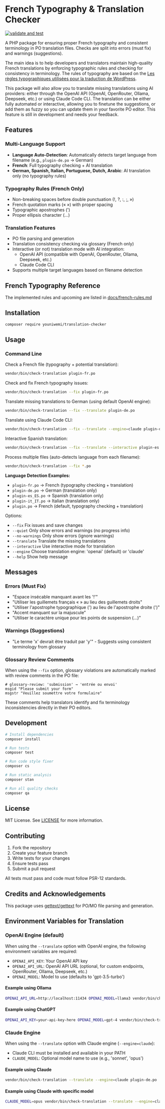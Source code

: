 # French Typography & Translation Checker

[![validate and test](https://github.com/Youniwemi/translation-checker/actions/workflows/php.yml/badge.svg)](https://github.com/Youniwemi/translation-checker/actions/workflows/php.yml)

A PHP package for ensuring proper French typography and consistent terminology in PO translation files. Checks are split into errors (must fix) and warnings (suggestions).

The main idea is to help developers and translators maintain high-quality French translations by enforcing typographic rules and checking for consistency in terminology. The rules of typography are based on the [Les règles typographiques utilisées pour la traduction de WordPress](https://fr.wordpress.org/team/handbook/polyglots/les-regles-typographiques-utilisees-pour-la-traduction-de-wp-en-francais/).

This package will also allow you to translate missing translations using AI providers: either through the OpenAI API (OpenAI, OpenRouter, Ollama, Deepseek, etc.) or using Claude Code CLI. The translation can be either fully automated or interactive, allowing you to finetune the suggestions, or add them as fuzzy so you can update them in your favorite PO editor. This feature is still in development and needs your feedback.



## Features

### Multi-Language Support
- **Language Auto-Detection**: Automatically detects target language from filename (e.g., `plugin-de.po` → German)
- **French**: Full typography checking + AI translation
- **German, Spanish, Italian, Portuguese, Dutch, Arabic**: AI translation only (no typography rules)

### Typography Rules (French Only)
- Non-breaking spaces before double punctuation (!, ?, :, ;, »)
- French quotation marks (« ») with proper spacing
- Typographic apostrophes (')
- Proper ellipsis character (…)

### Translation Features
- PO file parsing and generation
- Translation consistency checking via glossary (French only)
- Interactive (or not) translation mode with AI integration:
  - OpenAI API (compatible with OpenAI, OpenRouter, Ollama, Deepseek, etc.)
  - Claude Code CLI
- Supports multiple target languages based on filename detection


## French Typography Reference

The implemented rules and upcoming are listed in [docs/french-rules.md](docs/french-rules.md)

## Installation

```bash
composer require youniwemi/translation-checker
```

## Usage

### Command Line

Check a French file (typography + potential translation):
```bash
vendor/bin/check-translation plugin-fr.po
```

Check and fix French typography issues:
```bash
vendor/bin/check-translation --fix plugin-fr.po
```

Translate missing translations to German (using default OpenAI engine):
```bash
vendor/bin/check-translation --fix --translate plugin-de.po
```

Translate using Claude Code CLI:
```bash
vendor/bin/check-translation --fix --translate --engine=claude plugin-de.po
```

Interactive Spanish translation:
```bash
vendor/bin/check-translation --fix --translate --interactive plugin-es.po
```

Process multiple files (auto-detects language from each filename):
```bash
vendor/bin/check-translation --fix *.po
```

**Language Detection Examples:**
- `plugin-fr.po` → French (typography checking + translation)
- `plugin-de.po` → German (translation only)
- `plugin-es_ES.po` → Spanish (translation only)
- `plugin-it_IT.po` → Italian (translation only)
- `plugin.po` → French (default, typography checking + translation)

Options:
- `--fix` Fix issues and save changes
- `--quiet` Only show errors and warnings (no progress info)
- `--no-warnings` Only show errors (ignore warnings)
- `--translate` Translate the missing translations
- `--interactive` Use interactive mode for translation
- `--engine` Choose translation engine: 'openai' (default) or 'claude'
- `--help` Show help message

## Messages

### Errors (Must Fix)

- "Espace insécable manquant avant les '!'"
- "Utiliser les guillemets français « » au lieu des guillemets droits"
- "Utiliser l'apostrophe typographique (') au lieu de l'apostrophe droite (')"
- "Accent manquant sur la majuscule"
- "Utiliser le caractère unique pour les points de suspension (…)"

### Warnings (Suggestions)
- "Le terme 'x' devrait être traduit par 'y'" - Suggests using consistent terminology from glossary

### Glossary Review Comments
When using the `--fix` option, glossary violations are automatically marked with review comments in the PO file:

```po
# glossary-review: 'submission' → 'entrée ou envoi'
msgid "Please submit your form"
msgstr "Veuillez soumettre votre formulaire"
```

These comments help translators identify and fix terminology inconsistencies directly in their PO editors.

## Development

```bash
# Install dependencies
composer install

# Run tests
composer test

# Run code style fixer
composer cs

# Run static analysis
composer stan

# Run all quality checks
composer qa
```



## License

MIT License. See [LICENSE](LICENSE) for more information.

## Contributing

1. Fork the repository
2. Create your feature branch
3. Write tests for your changes
4. Ensure tests pass
5. Submit a pull request

All tests must pass and code must follow PSR-12 standards.

## Credits and Acknowledgements

This package uses [gettext/gettext](https://packagist.org/packages/gettext/gettext) for PO/MO file parsing and generation.


## Environment Variables for Translation

### OpenAI Engine (default)
When using the `--translate` option with OpenAI engine, the following environment variables are required:
- `OPENAI_API_KEY`: Your OpenAI API key
- `OPENAI_API_URL`: OpenAI API URL (optional, for custom endpoints, OpenRouter, Ollama, Deepseek, etc.)
- `OPENAI_MODEL`: Model to use (defaults to 'gpt-3.5-turbo')

#### Example using Ollama
```bash
OPENAI_API_URL=http://localhost:11434 OPENAI_MODEL=llama3 vendor/bin/check-translation --translate plugin-de.po
```

#### Example using ChatGPT
```bash
OPENAI_API_KEY=your-api-key-here OPENAI_MODEL=gpt-4 vendor/bin/check-translation --translate plugin-de.po
```

### Claude Engine
When using the `--translate` option with Claude engine (`--engine=claude`):
- Claude CLI must be installed and available in your PATH
- `CLAUDE_MODEL`: Optional model name to use (e.g., 'sonnet', 'opus')

#### Example using Claude
```bash
vendor/bin/check-translation --translate --engine=claude plugin-de.po
```

#### Example using Claude with specific model
```bash
CLAUDE_MODEL=opus vendor/bin/check-translation --translate --engine=claude plugin-de.po
```
